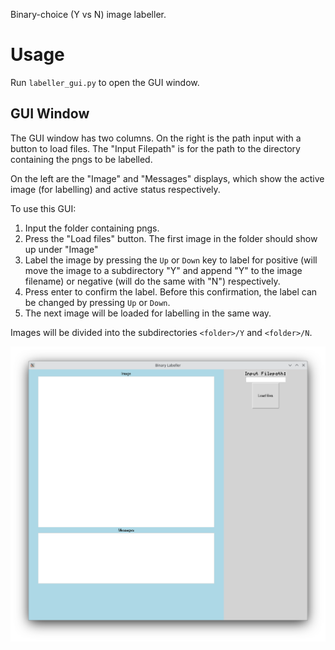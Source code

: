 Binary-choice (Y vs N) image labeller.

# Usage

Run `labeller_gui.py` to open the GUI window.

## GUI Window

The GUI window has two columns. On the right is the path input with a button to load files. The "Input Filepath" is for the path to the directory containing the pngs to be labelled.

On the left are the "Image" and "Messages" displays, which show the active image (for labelling) and active status respectively.

To use this GUI:
1. Input the folder containing pngs.
2. Press the "Load files" button. The first image in the folder should show up under "Image"
3. Label the image by pressing the `Up` or `Down` key to label for positive (will move the image to a subdirectory "Y" and append "Y" to the image filename) or negative (will do the same with "N") respectively.
4. Press enter to confirm the label. Before this confirmation, the label can be changed by pressing `Up` or `Down`.
5. The next image will be loaded for labelling in the same way.

Images will be divided into the subdirectories `<folder>/Y` and `<folder>/N`.

![GUI window on initialization](./imgs/screenshot.png)
